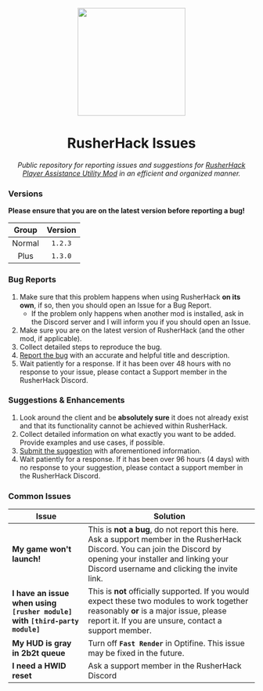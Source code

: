 <div align="center">

<a href="https://rusherhack.org/" target="_blank"><img height="220" src="https://rusherhack.org/images/rh.png"></a>

RusherHack Issues
===

*Public repository for reporting issues and suggestions for [RusherHack Player Assistance Utility Mod](https://rusherhack.org) in an efficient and organized manner.*

</div>


### Versions

**Please ensure that you are on the latest version before reporting a bug!**

| Group | Version |
| :---: | :-----: |
| Normal | `1.2.3` |
| Plus | `1.3.0` |

### Bug Reports

1. Make sure that this problem happens when using RusherHack **on its own**, if so, then you should open an Issue for a Bug Report.
   - If the problem only happens when another mod is installed, ask in the Discord server and I will inform you if you should open an Issue.
2. Make sure you are on the latest version of RusherHack (and the other mod, if applicable).
3. Collect detailed steps to reproduce the bug.
4. [Report the bug][new bug] with an accurate and helpful title and description.
5. Wait patiently for a response. If it has been over 48 hours with no response to your issue, please contact a Support member in the RusherHack Discord.

### Suggestions & Enhancements

1. Look around the client and be **absolutely sure** it does not already exist and that its functionality cannot be achieved within RusherHack.
2. Collect detailed information on what exactly you want to be added. Provide examples and use cases, if possible.
3. [Submit the suggestion][new suggestion] with aforementioned information.
4. Wait patiently for a response. If it has been over 96 hours (4 days) with no response to your suggestion, please contact a support member in the RusherHack Discord.

### Common Issues

| Issue | Solution |
| ----- | -------- |
| **My game won't launch!** | This is **not a bug**, do not report this here. Ask a support member in the RusherHack Discord. You can join the Discord by opening your installer and linking your Discord username and clicking the invite link. |
| **I have an issue when using `[rusher module]` with `[third-party module]`** | This is **not** officially supported. If you would expect these two modules to work together reasonably **or** is a major issue, please report it. If you are unsure, contact a support member. |
| **My HUD is gray in 2b2t queue** | Turn off **`Fast Render`** in Optifine. This issue may be fixed in the future. |
| **I need a HWID reset** | Ask a support member in the RusherHack Discord |

[RusherHack website]: https://rusherhack.org
[new bug]: https://github.com/John200410/rusherhack-issues/issues/new?assignees=&labels=bug&template=bug_report.md&title=%5BBUG%5D+
[new suggestion]: https://github.com/John200410/rusherhack-issues/issues/new?assignees=&labels=enhancement&template=feature_request.md&title=%5BFEATURE%5D+
